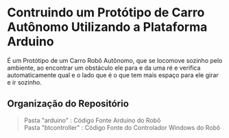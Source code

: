 # Contruindo um Protótipo de Carro Autônomo Utilizando a Plataforma Arduino

É um Protótipo de um Carro Robô Autônomo, que se locomove sozinho pelo ambiente, ao encontrar um obstáculo ele para e da uma ré e verifica automaticamente qual e o lado que é o que tem mais espaço para ele girar e ir sozinho.  

## Organização do Repositório

> Pasta "arduino" : Código Fonte Arduino do Robô    
> Pasta "btcontroller" : Código Fonte do Controlador Windows do Robô
